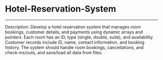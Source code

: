 # Hotel-Reservation-System
---------------------------------
Description: Develop a hotel reservation system that manages room bookings, customer details, and payments using dynamic arrays and pointers. Each room has an ID, type (single, double, suite), and availability. Customer records include ID, name, contact information, and booking history. The system should handle room bookings, cancellations, and check-ins/outs, and save/load all data from files.
